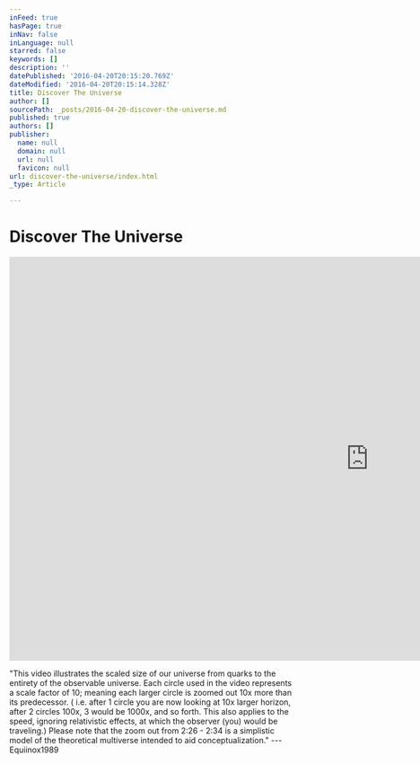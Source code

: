 ```yaml
---
inFeed: true
hasPage: true
inNav: false
inLanguage: null
starred: false
keywords: []
description: ''
datePublished: '2016-04-20T20:15:20.769Z'
dateModified: '2016-04-20T20:15:14.328Z'
title: Discover The Universe
author: []
sourcePath: _posts/2016-04-20-discover-the-universe.md
published: true
authors: []
publisher:
  name: null
  domain: null
  url: null
  favicon: null
url: discover-the-universe/index.html
_type: Article

---
```

# Discover The Universe

<iframe width="1280" height="720" src="https://www.youtube.com/embed/HiN6Ag5-DrU" frameborder="0" allowfullscreen="" style=""></iframe>

"This video illustrates the scaled size of our universe from quarks to the entirety of the observable universe. Each circle used in the video represents a scale factor of 10; meaning each larger circle is zoomed out 10x more than its predecessor. ( i.e. after 1 circle you are now looking at 10x larger horizon, after 2 circles 100x, 3 would be 1000x, and so forth. This also applies to the speed, ignoring relativistic effects, at which the observer (you) would be traveling.) Please note that the zoom out from 2:26 - 2:34 is a simplistic model of the theoretical multiverse intended to aid conceptualization." --- Equiinox1989